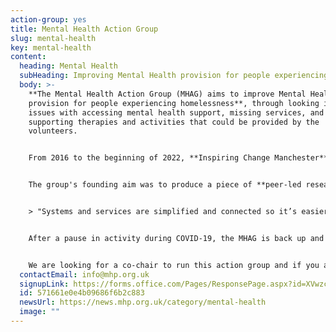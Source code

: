 ```yaml
---
action-group: yes
title: Mental Health Action Group
slug: mental-health
key: mental-health
content:
  heading: Mental Health
  subHeading: Improving Mental Health provision for people experiencing homelessness
  body: >-
    **The Mental Health Action Group (MHAG) aims to improve Mental Health
    provision for people experiencing homelessness**, through looking into
    issues with accessing mental health support, missing services, and also
    supporting therapies and activities that could be provided by the
    volunteers.


    F﻿rom 2016 to the beginning of 2022, **Inspiring Change Manchester** chaired MHAG because of how many people their services were seeing struggling with both mental health issues and homelessness. MHAG is built on co-production, with all decisions being made equally by the group. 


    T﻿he group's founding aim was to produce a piece of **peer-led research** and, and they produced not one, but two reports - *Causes & Consequences*, and *It's My Medication.* The findings of the *Causes & Consequences* report have been used to establish a homelessness operational group at the Greater Manchester Mental Health Trust, garnering both local and national attention


    > "Systems and services are simplified and connected so it’s easier to navigate them." - from the Mental Health Action Group's Causes and Consequences report


    A﻿fter a pause in activity during COVID-19, the MHAG is back up and running, as of August 2023. 


    W﻿e are looking for a co-chair to run this action group and if you are interested in joining this group, please email info@mhp.org.uk
  contactEmail: info@mhp.org.uk
  signupLink: https://forms.office.com/Pages/ResponsePage.aspx?id=XVwzcf1bkE61VN8N5KjjQkQ2JR41SuRLu92-3-tlPOtURDMzQjVZWEczSFdPS1M2SEZMR1RVTkpHVC4u
  id: 571661e0e4b09686f6b2c883
  newsUrl: https://news.mhp.org.uk/category/mental-health
  image: ""
---
```

